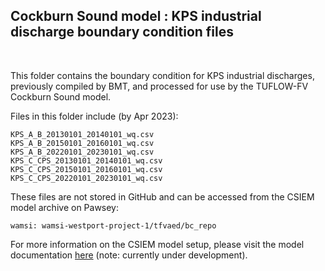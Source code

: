 ## Cockburn Sound model : KPS industrial discharge boundary condition files

<br>

This folder contains the boundary condition for KPS industrial discharges, previously compiled by BMT, and processed for use by the TUFLOW-FV Cockburn Sound model.

Files in this folder include (by Apr 2023):

```
KPS_A_B_20130101_20140101_wq.csv
KPS_A_B_20150101_20160101_wq.csv
KPS_A_B_20220101_20230101_wq.csv
KPS_C_CPS_20130101_20140101_wq.csv
KPS_C_CPS_20150101_20160101_wq.csv
KPS_C_CPS_20220101_20230101_wq.csv
```

These files are not stored in GitHub and can be accessed from the CSIEM model archive on Pawsey:

```
wamsi: wamsi-westport-project-1/tfvaed/bc_repo
```

For more information on the CSIEM model setup, please visit the model documentation [here](https://aquaticecodynamics.github.io/csiem-science/) (note: currently under development).
